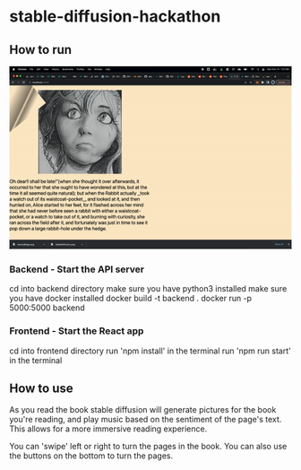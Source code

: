 # stable-diffusion-hackathon

## How to run
 <img src='ezgif.com-gif-maker.gif' alt='stable diffusion pic' ></img>

### Backend - Start the API server

cd into backend directory
make sure you have python3 installed
make sure you have docker installed
docker build -t backend .
docker run -p 5000:5000 backend

### Frontend - Start the React app

cd into frontend directory
run 'npm install' in the terminal
run 'npm run start' in the terminal

## How to use

As you read the book stable diffusion will generate pictures for the book you're reading, and play music based on the sentiment of the page's text. This allows for a more immersive reading experience.

You can 'swipe' left or right to turn the pages in the book. You can also use the buttons on the bottom to turn the pages.
